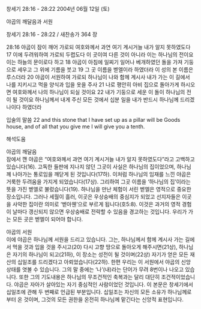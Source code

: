창세기 28:16 - 28:22 
2004년 06월 12일 (토)

야곱의 깨달음과 서원



창세기 28:16 - 28:22 / 새찬송가 364 장


28:16 야곱이 잠이 깨어 가로되 여호와께서 과연 여기 계시거늘 내가 알지 못하였도다 
17 이에 두려워하여 가로되 두렵도다 이 곳이여 다른 것이 아니라 이는 하나님의 전이요 이는 하늘의 문이로다 하고 
18 야곱이 아침에 일찌기 일어나 베개하였던 돌을 가져 기둥으로 세우고 그 위에 기름을 붓고 
19 그 곳 이름을 벧엘이라 하였더라 이 성의 본 이름은 루스더라 
20 야곱이 서원하여 가로되 하나님이 나와 함께 계시사 내가 가는 이 길에서 나를 지키시고 먹을 양식과 입을 옷을 주사 
21 나로 평안히 아비 집으로 돌아가게 하시오면 여호와께서 나의 하나님이 되실 것이요 
22 내가 기둥으로 세운 이 돌이 하나님의 전이 될 것이요 하나님께서 내게 주신 모든 것에서 십분 일을 내가 반드시 하나님께 드리겠나이다 하였더라 

입술의 말씀 
22 and this stone that I have set up as a pillar will be Goods house, and of all that you give me I will give you a tenth.

해석도움





야곱의 깨달음  
잠에서 깬 야곱은 “여호와께서 과연 여기 계시거늘 내가 알지 못하였도다”라고 고백하고 있습니다(16). 고독한 들판에 지나지 않던 그곳이 사실은 하나님의 집이었으며, 하나님께 나아가는 통로임을 깨닫게 된 것입니다(17하). 이처럼 하나님의 임재를 느낀 야곱은 거룩한 두려움을 가지게 되었습니다(17상). 그리하여 그곳 이름을 ‘하나님의 집’이라는 뜻을 가진 벧엘로 불렀습니다(19). 하나님을 만난 체험이 서린 벧엘은 영적으로 중요한 장소입니다. 그러나 세월이 흘러, 이곳은 우상숭배의 중심지가 되었고 선지자들은 이곳을 사악한 집이란 의미로 ‘벧아웬’으로 부르게 됩니다(호5:8). 이것은 과거의 영적 경험이 날마다 갱신되지 않으면 우상숭배로 전락할 수 있음을 경고하는 것입니다. 우리가 가는 모든 곳은 벧엘이 되어야 합니다.   

야곱의 서원  
이에 야곱은 하나님께 서원을 드리고 있습니다. 그는, 하나님께서 함께 계시사 가는 길에서 먹을 것과 입을 것을 주시고(20) 다시 고향 땅으로 돌아오게 해주시면(21상), 하나님은 자기의 하나님이 되고(21하), 이 장소는 성전이 될 것이며(22상) 자기가 얻은 모든 재산의 십일조를 드리겠다고 아뢰었습니다(22하). 한편 우리는 이 서원에서 야곱의 신앙상태를 엿볼 수 있습니다. 그의 말 중에는 ‘나’(내)라는 단어가 무려 8번이나 나오고 있습니다. 또한 그의 기도내용은 하나님의 무조건적인 축복과는 달리 대단히 조건적이었습니다. 야곱은 자아가 살아있는 자기 중심적인 사람이었던 것입니다. 이 본문은 창세기에서 십일조에 관해 두 번째로 언급된 부분입니다. 십일조는 자신의 모든 소유가 하나님께로부터 온 것이며, 그것의 모든 권한을 온전히 하나님께 맡긴다는 신앙적 표현입니다.
